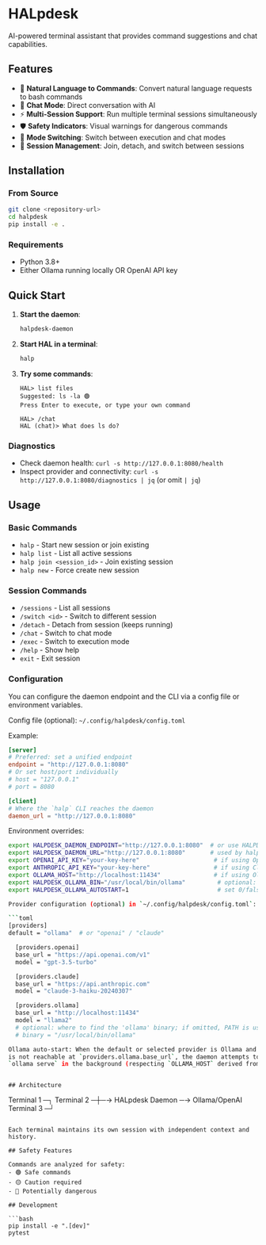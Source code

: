 # HALpdesk

AI-powered terminal assistant that provides command suggestions and chat capabilities.

## Features

- 🤖 **Natural Language to Commands**: Convert natural language requests to bash commands
- 💬 **Chat Mode**: Direct conversation with AI
- ⚡ **Multi-Session Support**: Run multiple terminal sessions simultaneously  
- 🛡️ **Safety Indicators**: Visual warnings for dangerous commands
- 🔄 **Mode Switching**: Switch between execution and chat modes
- 📝 **Session Management**: Join, detach, and switch between sessions

## Installation

### From Source

```bash
git clone <repository-url>
cd halpdesk
pip install -e .
```

### Requirements

- Python 3.8+
- Either Ollama running locally OR OpenAI API key

## Quick Start

1. **Start the daemon**:
   ```bash
   halpdesk-daemon
   ```

2. **Start HAL in a terminal**:
   ```bash
   halp
   ```

3. **Try some commands**:
   ```
   HAL> list files
   Suggested: ls -la 🟢
   Press Enter to execute, or type your own command
   
   HAL> /chat
   HAL (chat)> What does ls do?
   ```

### Diagnostics

- Check daemon health: `curl -s http://127.0.0.1:8080/health`
- Inspect provider and connectivity: `curl -s http://127.0.0.1:8080/diagnostics | jq` (or omit `| jq`)

## Usage

### Basic Commands

- `halp` - Start new session or join existing
- `halp list` - List all active sessions  
- `halp join <session_id>` - Join existing session
- `halp new` - Force create new session

### Session Commands

- `/sessions` - List all sessions
- `/switch <id>` - Switch to different session
- `/detach` - Detach from session (keeps running)
- `/chat` - Switch to chat mode
- `/exec` - Switch to execution mode
- `/help` - Show help
- `exit` - Exit session

### Configuration

You can configure the daemon endpoint and the CLI via a config file or environment variables.

Config file (optional): `~/.config/halpdesk/config.toml`

Example:

```toml
[server]
# Preferred: set a unified endpoint
endpoint = "http://127.0.0.1:8080"
# Or set host/port individually
# host = "127.0.0.1"
# port = 8080

[client]
# Where the `halp` CLI reaches the daemon
daemon_url = "http://127.0.0.1:8080"
```

Environment overrides:

```bash
export HALPDESK_DAEMON_ENDPOINT="http://127.0.0.1:8080"  # or use HALPDESK_DAEMON_HOST/PORT
export HALPDESK_DAEMON_URL="http://127.0.0.1:8080"       # used by halp CLI
export OPENAI_API_KEY="your-key-here"                     # if using OpenAI
export ANTHROPIC_API_KEY="your-key-here"                  # if using Claude
export OLLAMA_HOST="http://localhost:11434"               # if using Ollama
export HALPDESK_OLLAMA_BIN="/usr/local/bin/ollama"         # optional: binary path for auto-start
export HALPDESK_OLLAMA_AUTOSTART=1                         # set 0/false to disable

Provider configuration (optional) in `~/.config/halpdesk/config.toml`:

```toml
[providers]
default = "ollama"  # or "openai" / "claude"

  [providers.openai]
  base_url = "https://api.openai.com/v1"
  model = "gpt-3.5-turbo"

  [providers.claude]
  base_url = "https://api.anthropic.com"
  model = "claude-3-haiku-20240307"

  [providers.ollama]
  base_url = "http://localhost:11434"
  model = "llama2"
  # optional: where to find the 'ollama' binary; if omitted, PATH is used
  # binary = "/usr/local/bin/ollama"

Ollama auto-start: When the default or selected provider is Ollama and the server
is not reachable at `providers.ollama.base_url`, the daemon attempts to launch
`ollama serve` in the background (respecting `OLLAMA_HOST` derived from the URL).
```
```

## Architecture

```
Terminal 1 ─┐
Terminal 2 ─┼─→ HALpdesk Daemon ─→ Ollama/OpenAI
Terminal 3 ─┘
```

Each terminal maintains its own session with independent context and history.

## Safety Features

Commands are analyzed for safety:
- 🟢 Safe commands  
- 🟡 Caution required
- 🔴 Potentially dangerous

## Development

```bash
pip install -e ".[dev]"
pytest
```
